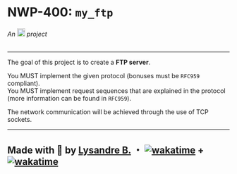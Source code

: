 # NWP-400: `my_ftp`
###### An <img src="https://newsroom.ionis-group.com/wp-content/uploads/2023/09/epitech-2023-logo-m.png" alt="Epitech" height=18/> project

---

The goal of this project is to create a **FTP server**.

You MUST implement the given protocol (bonuses must be `RFC959` compliant). \
You MUST implement request sequences that are explained in the protocol (more information can be found in `RFC959`).

The network communication will be achieved through the use of TCP sockets.

---

## Made with 💜 by [Lysandre B.](https://github.com/Shuvlyy) ・ [![wakatime](https://wakatime.com/badge/user/2f50fe6c-0368-4bef-aa01-3a67193b63f8/project/a8ef0a94-a643-454e-abea-f6d250cdd665.svg)](https://wakatime.com/badge/user/2f50fe6c-0368-4bef-aa01-3a67193b63f8/project/a8ef0a94-a643-454e-abea-f6d250cdd665) + [![wakatime](https://wakatime.com/badge/user/2f50fe6c-0368-4bef-aa01-3a67193b63f8/project/4a9f5863-0f1a-4e3b-b2c9-db6f04975c21.svg)](https://wakatime.com/badge/user/2f50fe6c-0368-4bef-aa01-3a67193b63f8/project/4a9f5863-0f1a-4e3b-b2c9-db6f04975c21)
